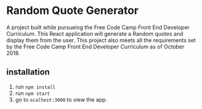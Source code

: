 # Random Quote Generator

A project built while pursueing the Free Code Camp Front End Developer Curriculum. This React application will generate a Random quotes and display them from the user. This project also meets all the requirements set by the Free Code Camp Front End Developer Curriculum as of October 2018.

## installation

1. run `npm install`
2. run `npm start`
3. go to `ocalhost:3000` to view the app.
